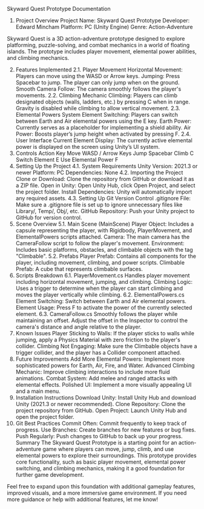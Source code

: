 Skyward Quest Prototype Documentation
1. Project Overview
Project Name: Skyward Quest Prototype
Developer: Edward Mincham
Platform: PC (Unity Engine)
Genre: Action-Adventure

Skyward Quest is a 3D action-adventure prototype designed to explore platforming, puzzle-solving, and combat mechanics in a world of floating islands. The prototype includes player movement, elemental power abilities, and climbing mechanics.

2. Features Implemented
2.1. Player Movement
Horizontal Movement: Players can move using the WASD or Arrow keys.
Jumping: Press Spacebar to jump. The player can only jump when on the ground.
Smooth Camera Follow: The camera smoothly follows the player's movements.
2.2. Climbing Mechanic
Climbing: Players can climb designated objects (walls, ladders, etc.) by pressing C when in range. Gravity is disabled while climbing to allow vertical movement.
2.3. Elemental Powers System
Element Switching: Players can switch between Earth and Air elemental powers using the E key.
Earth Power: Currently serves as a placeholder for implementing a shield ability.
Air Power: Boosts player’s jump height when activated by pressing F.
2.4. User Interface
Current Element Display: The currently active elemental power is displayed on the screen using Unity’s UI system.
3. Controls
Action	Key
Move	WASD / Arrow Keys
Jump	Spacebar
Climb	C
Switch Element	E
Use Elemental Power	F
4. Setting Up the Project
4.1. System Requirements
Unity Version: 2021.3 or newer
Platform: PC
Dependencies: None
4.2. Importing the Project
Clone or Download: Clone the repository from GitHub or download it as a ZIP file.
Open in Unity: Open Unity Hub, click Open Project, and select the project folder.
Install Dependencies: Unity will automatically import any required assets.
4.3. Setting Up Git Version Control
.gitignore File: Make sure a .gitignore file is set up to ignore unnecessary files like Library/, Temp/, Obj/, etc.
GitHub Repository: Push your Unity project to GitHub for version control.
5. Scene Overview
5.1. Main Scene (MainScene)
Player Object: Includes a capsule representing the player, with Rigidbody, PlayerMovement, and ElementalPowers scripts attached.
Camera: The main camera has the CameraFollow script to follow the player's movement.
Environment: Includes basic platforms, obstacles, and climbable objects with the tag "Climbable".
5.2. Prefabs
Player Prefab: Contains all components for the player, including movement, climbing, and power scripts.
Climbable Prefab: A cube that represents climbable surfaces.
6. Scripts Breakdown
6.1. PlayerMovement.cs
Handles player movement including horizontal movement, jumping, and climbing.
Climbing Logic: Uses a trigger to determine when the player can start climbing and moves the player vertically while climbing.
6.2. ElementalPowers.cs
Element Switching: Switch between Earth and Air elemental powers.
Element Usage: Press F to activate the power of the currently selected element.
6.3. CameraFollow.cs
Smoothly follows the player while maintaining an offset.
Adjust the offset in the Inspector to control the camera's distance and angle relative to the player.
7. Known Issues
Player Sticking to Walls:
If the player sticks to walls while jumping, apply a Physics Material with zero friction to the player's collider.
Climbing Not Engaging:
Make sure the Climbable objects have a trigger collider, and the player has a Collider component attached.
8. Future Improvements
Add More Elemental Powers:
Implement more sophisticated powers for Earth, Air, Fire, and Water.
Advanced Climbing Mechanic:
Improve climbing interactions to include more fluid animations.
Combat System:
Add melee and ranged attacks with elemental effects.
Polished UI:
Implement a more visually appealing UI and a main menu.
9. Installation Instructions
Download Unity: Install Unity Hub and download Unity (2021.3 or newer recommended).
Clone Repository: Clone the project repository from GitHub.
Open Project: Launch Unity Hub and open the project folder.
10. Git Best Practices
Commit Often: Commit frequently to keep track of progress.
Use Branches: Create branches for new features or bug fixes.
Push Regularly: Push changes to GitHub to back up your progress.
Summary
The Skyward Quest Prototype is a starting point for an action-adventure game where players can move, jump, climb, and use elemental powers to explore their surroundings. This prototype provides core functionality, such as basic player movement, elemental power switching, and climbing mechanics, making it a good foundation for further game development.

Feel free to expand upon this foundation with additional gameplay features, improved visuals, and a more immersive game environment. If you need more guidance or help with additional features, let me know!

